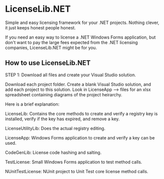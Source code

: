 # LicenseLib.NET
Simple and easy licensing framework for your .NET projects. 
Nothing clever, it just keeps honest people honest. 

If you need an easy way to license a .NET Windows Forms application, 
but don't want to pay the large fees expected from the .NET licensing 
companies, LicenseLib.NET might be for you.

How to use LicenseLib.NET
-------------------------

STEP 1: Download all files and create your Visual Studio solution.

Download each project folder.  Create a blank Visual Studio solution,
and add each project to this solution.  Look in LicenseApp --> files
for an xlsx spreadsheet containing diagrams of the project heirarchy.

Here is a brief explanation:

LicenseLib: Contains the core methods to create and verify a registry key 
is installed, verify if the key has expired, and remove a key.

LicenseUtilityLib: Does the actual registry editing.  

LicenseApp: Windows Forms application to create and verify a key can be used.

CodeGenLib: License code hashing and salting.

TestLicense: Small Windows Forms application to test method calls.  

NUnitTestLicense:  NUnit project to Unit Test core license method calls.

